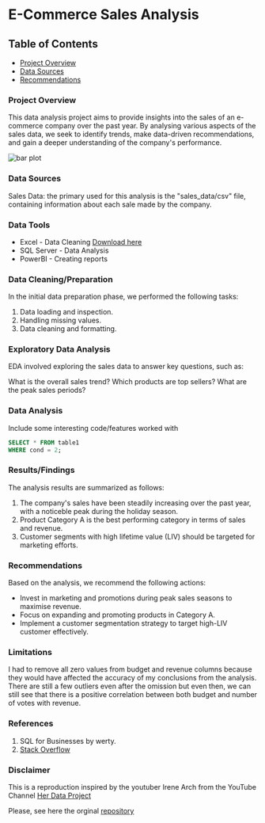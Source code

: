 # E-Commerce Sales Analysis

## Table of Contents

- [Project Overview](#project-overview)
- [Data Sources](#data-sources)
- [Recommendations](#recommendations)

### Project Overview

This data analysis project aims to provide insights into the sales of an e-commerce company over the past year. By analysing various aspects of the sales data, we seek to identify trends, make data-driven recommendations, and gain a deeper understanding of the company's performance.

![bar plot](https://github.com/tomthescientist3001/replica_youtuber_0001/assets/161260467/13ae6fa0-1b86-4f5e-86a7-ca15f7b343f1)

### Data Sources

Sales Data: the primary used for this analysis is the "sales_data/csv" file, containing information about each sale made by the company.

### Data Tools

- Excel - Data Cleaning [Download here](https://microsoft.com)
- SQL Server - Data Analysis
- PowerBI - Creating reports

### Data Cleaning/Preparation

In the initial data preparation phase, we performed the following tasks:
1. Data loading and inspection.
2. Handling missing values.
3. Data cleaning and formatting.

### Exploratory Data Analysis

EDA involved exploring the sales data to answer key questions, such as:

What is the overall sales trend?
Which products are top sellers?
What are the peak sales periods?

### Data Analysis

Include some interesting code/features worked with

```sql
SELECT * FROM table1
WHERE cond = 2;
```

### Results/Findings

The analysis results are summarized as follows:
1. The company's sales have been steadily increasing over the past year, with a noticeble peak during the holiday season.
2. Product Category A is the best performing category in terms of sales and revenue.
3. Customer segments with high lifetime value (LIV) should be targeted for marketing efforts.

### Recommendations

Based on the analysis, we recommend the following actions:
- Invest in marketing and promotions during peak sales seasons to maximise revenue.
- Focus on expanding and promoting products in Category A.
- Implement a customer segmentation strategy to target high-LIV customer effectively.

### Limitations

I had to remove all zero values from budget and revenue columns because they would have affected the accuracy of my conclusions from the analysis. There are still a few outliers even after the omission but even then, we can still see that there is a positive correlation between both budget and number of votes with revenue.

### References

1. SQL for Businesses by werty.
2. [Stack Overflow](https://stack.com)

### Disclaimer

This is a reproduction inspired by the youtuber Irene Arch  from the YouTube Channel [Her Data Project](https://youtu.be/0N9xekdKCwk?si=j101WvmVot7zvaYu)

Please, see here the orginal [repository](https://github.com/Irene-arch/Documenting_Example)






